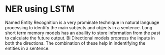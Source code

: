 # NER using LSTM
Named Entity Recognition is a very prominate technique in natural language processing to identify the main subjects and objects in a sentence. Long short term memory models has an abaility to store information from the past to calculate the future output. Bi Directional models propress the inputs in both the directions. The combination of these help in indentifying the entities in a sentence.  
